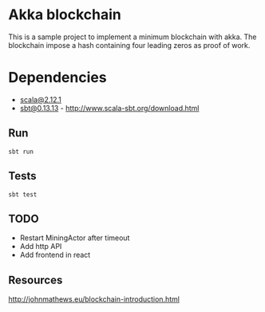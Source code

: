 # Akka blockchain

This is a sample project to implement a minimum blockchain with akka.
The blockchain impose a hash containing four leading zeros as proof of work.

# Dependencies

- scala@2.12.1
- sbt@0.13.13 - http://www.scala-sbt.org/download.html

## Run

    sbt run

## Tests

    sbt test

## TODO

- Restart MiningActor after timeout
- Add http API
- Add frontend in react

## Resources

http://johnmathews.eu/blockchain-introduction.html
